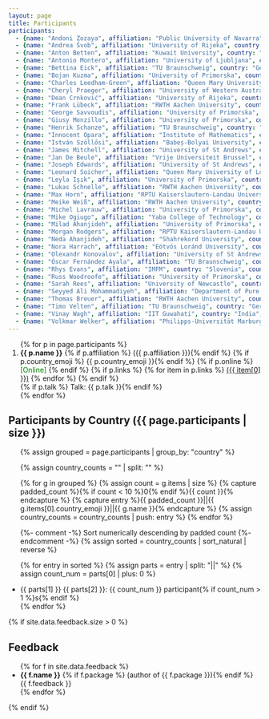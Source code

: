 ```yaml
---
layout: page
title: Participants
participants:
  - {name: "Andoni Zozaya", affiliation: "Public University of Navarra", country: "Spain", country_emoji: "🇪🇸", online: false}
  - {name: "Andrea Švob", affiliation: "University of Rijeka", country: "Croatia", country_emoji: "🇭🇷", online: false}
  - {name: "Anton Betten", affiliation: "Kuwait University", country: "Kuwait", country_emoji: "🇰🇼", online: false}
  - {name: "Antonio Montero", affiliation: "University of Ljubljana", country: "Slovenia", country_emoji: "🇸🇮", online: false}
  - {name: "Bettina Eick", affiliation: "TU Braunschweig", country: "Germany", country_emoji: "🇩🇪", online: false}
  - {name: "Bojan Kuzma", affiliation: "University of Primorska", country: "Slovenia", country_emoji: "🇸🇮", online: false}
  - {name: "Charles Leedham-Green", affiliation: "Queen Mary University of London", country: "United Kingdom", country_emoji: "🇬🇧", online: true}
  - {name: "Cheryl Praeger", affiliation: "University of Western Australia", country: "Australia", country_emoji: "🇦🇺", online: true}
  - {name: "Dean Crnković", affiliation: "University of Rijeka", country: "Croatia", country_emoji: "🇭🇷", online: false}
  - {name: "Frank Lübeck", affiliation: "RWTH Aachen University", country: "Germany", country_emoji: "🇩🇪", online: false}
  - {name: "George Savvoudis", affiliation: "University of Primorska", country: "Slovenia", country_emoji: "🇸🇮", online: false}
  - {name: "Giusy Monzillo", affiliation: "University of Primorska", country: "Slovenia", country_emoji: "🇸🇮", online: false}
  - {name: "Henrik Schanze", affiliation: "TU Braunschweig", country: "Germany", country_emoji: "🇩🇪", online: false}
  - {name: "Innocent Opara", affiliation: "Institute of Mathematics", country: "Nigeria", country_emoji: "🇳🇬", online: false}
  - {name: "István Szöllősi", affiliation: "Babeș-Bolyai University", country: "Romania", country_emoji: "🇷🇴", online: false}
  - {name: "James Mitchell", affiliation: "University of St Andrews", country: "United Kingdom", country_emoji: "🇬🇧", online: false}
  - {name: "Jan De Beule", affiliation: "Vrije Universiteit Brussel", country: "Belgium", country_emoji: "🇧🇪", online: false}
  - {name: "Joseph Edwards", affiliation: "University of St Andrews", country: "United Kingdom", country_emoji: "🇬🇧", online: false}
  - {name: "Leonard Soicher", affiliation: "Queen Mary University of London", country: "United Kingdom", country_emoji: "🇬🇧", online: false}
  - {name: "Leyla Işık", affiliation: "University of Primorska", country: "Slovenia", country_emoji: "🇸🇮", online: false}
  - {name: "Lukas Schnelle", affiliation: "RWTH Aachen University", country: "Germany", country_emoji: "🇩🇪", online: false}
  - {name: "Max Horn", affiliation: "RPTU Kaiserslautern-Landau University", country: "Germany", country_emoji: "🇩🇪", online: false}
  - {name: "Meike Weiß", affiliation: "RWTH Aachen University", country: "Germany", country_emoji: "🇩🇪", online: false}
  - {name: "Michel Lavrauw", affiliation: "University of Primorska", country: "Slovenia", country_emoji: "🇸🇮", online: false}
  - {name: "Mike Ogiugo", affiliation: "Yaba College of Technology", country: "Nigeria", country_emoji: "🇳🇬", online: false}
  - {name: "Milad Ahanjideh", affiliation: "University of Primorska", country: "Slovenia", country_emoji: "🇸🇮", online: false}
  - {name: "Morgan Rodgers", affiliation: "RPTU Kaiserslautern-Landau University", country: "Germany", country_emoji: "🇩🇪", online: false}
  - {name: "Neda Ahanjideh", affiliation: "Shahrekord University", country: "Iran", country_emoji: "🇮🇷", online: false}
  - {name: "Nora Harrach", affiliation: "Eötvös Loránd University", country: "Hungary", country_emoji: "🇭🇺", online: false}
  - {name: "Olexandr Konovalov", affiliation: "University of St Andrews", country: "United Kingdom", country_emoji: "🇬🇧", online: false}
  - {name: "Óscar Fernández Ayala", affiliation: "TU Braunschweig", country: "Germany", country_emoji: "🇩🇪", online: false}
  - {name: "Rhys Evans", affiliation: "IMFM", country: "Slovenia", country_emoji: "🇸🇮", online: false}
  - {name: "Russ Woodroofe", affiliation: "University of Primorska", country: "Slovenia", country_emoji: "🇸🇮", online: false}
  - {name: "Sarah Rees", affiliation: "University of Newcastle", country: "United Kingdom", country_emoji: "🇬🇧", online: false}
  - {name: "Seyyed Ali Mohammadiyeh", affiliation: "Department of Pure Mathematics, Faculty of Mathematical Sciences, University of Kashan", country: "Iran", country_emoji: "🇮🇷", online: false}
  - {name: "Thomas Breuer", affiliation: "RWTH Aachen University", country: "Germany", country_emoji: "🇩🇪", online: false}
  - {name: "Timo Velten", affiliation: "TU Braunschweig", country: "Germany", country_emoji: "🇩🇪", online: false}
  - {name: "Vinay Wagh", affiliation: "IIT Guwahati", country: "India", country_emoji: "🇮🇳", online: false}
  - {name: "Volkmar Welker", affiliation: "Philipps-Universität Marburg", country: "Germany", country_emoji: "🇩🇪", online: false}
---
```


<ol>
{% for p in page.participants %}
  <li>
    <strong>{{ p.name }}</strong>
    {% if p.affiliation %} ({{ p.affiliation }}){% endif %}
    {% if p.country_emoji %} {{ p.country_emoji }}{% endif %}
    {% if p.online %}
      <span style="color: green;">[Online]</span>
    {% endif %}
    {% if p.links %}
      {% for item in p.links %}
        <a href="{{ item[1] }}">({{ item[0] }})</a>
      {% endfor %}
    {% endif %}
    <br/>
    {% if p.talk %} Talk: {{ p.talk }}{% endif %}
  </li>
{% endfor %}
</ol>

<h2>Participants by Country ({{ page.participants | size }})</h2>
<ul>
  {% assign grouped = page.participants | group_by: "country" %}

  {% assign country_counts = "" | split: "" %}

  {% for g in grouped %}
    {% assign count = g.items | size %}
    {% capture padded_count %}{% if count < 10 %}0{% endif %}{{ count }}{% endcapture %}
    {% capture entry %}{{ padded_count }}||{{ g.items[0].country_emoji }}||{{ g.name }}{% endcapture %}
    {% assign country_counts = country_counts | push: entry %}
  {% endfor %}

  {%- comment -%} Sort numerically descending by padded count {%- endcomment -%}
  {% assign sorted = country_counts | sort_natural | reverse %}

  {% for entry in sorted %}
    {% assign parts = entry | split: "||" %}
    {% assign count_num = parts[0] | plus: 0 %}
    <li>{{ parts[1] }} {{ parts[2] }}: {{ count_num }} participant{% if count_num > 1 %}s{% endif %}</li>
  {% endfor %}
</ul>

{% if site.data.feedback.size > 0 %}
<h2>Feedback</h2>
<ul>
{% for f in site.data.feedback %}
  <li>
    <strong>{{ f.name }}</strong>
    {% if f.package %} (author of {{ f.package }}){% endif %}
    <br/>
    {{ f.feedback }}
  </li>
{% endfor %}
</ul>
{% endif %}

<!--
<h2>Conference photo</h2>
<figure>
  <a href="{{ site.baseurl }}/public/conf_photo.jpg">
    <img 
      src="{{ site.baseurl }}/public/conf_photo.jpg" 
      alt="Group photo of GAP Days Summer 2025 participants at University of Primorska, Koper, Slovenia, 25-29 August 2025" 
      style="max-width:100%; height:auto;"
    />
  </a>
  <figcaption>
    GAP Days Summer 2025<br/>
    25-29 August 2025<br/>
    University of Primorska, Koper, Slovenia
  </figcaption>
</figure>
-->

